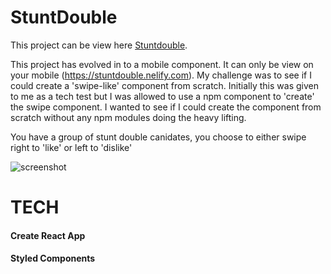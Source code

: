 # StuntDouble


This project can be view here [Stuntdouble](https://stuntdouble.netlify.com).

This project has evolved in to a mobile component. It can only be view on your mobile (https://stuntdouble.nelify.com).
My challenge was to see if I could create a 'swipe-like' component from scratch. Initially this was given to me as a tech test but I was allowed to use a npm component to 'create' the swipe component. I wanted to see if I could create the component from scratch without any npm modules doing the heavy lifting. 

You have a group of stunt double canidates, you choose to either swipe right to 'like' or left to 'dislike'  

![screenshot](https://user-images.githubusercontent.com/20236080/68892844-c216b180-071b-11ea-8552-0e969f137bb0.png)

# TECH
#### Create React App
#### Styled Components

